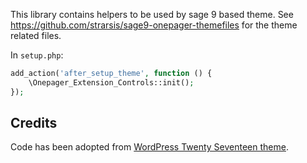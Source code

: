 This library contains helpers to be used by sage 9 based theme.
See https://github.com/strarsis/sage9-onepager-themefiles for the theme related files.

In `setup.php`:
```php
add_action('after_setup_theme', function () {
    \Onepager_Extension_Controls::init();
});
````

## Credits
Code has been adopted from [WordPress Twenty Seventeen theme](https://github.com/WordPress/WordPress/tree/master/wp-content/themes/twentyseventeen).
